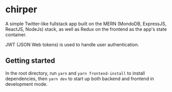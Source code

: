 # chirper

A simple Twitter-like fullstack app built on the MERN (MondoDB, ExpressJS, ReactJS, NodeJs) stack, as well as Redux on the frontend as the app's state container.

JWT (JSON Web tokens) is used to handle user authentication.

## Getting started

In the root directory, run `yarn` and `yarn frontend-install` to install dependencies, then `yarn dev` to start up both backend and frontend in development mode.




